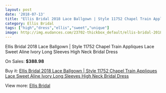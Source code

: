 ```yaml
---
layout: post
date: '2018-07-13'
title: "Ellis Bridal 2018 Lace Ballgown | Style 11752 Chapel Train Appliques Lace Sweet Aline Ivory Long Sleeves High Neck Bridal Dress"
category: Ellis Bridal
tags: ["high","dress","ellis","sweet","unique"]
image: http://img.eudances.com/23702-thickbox_default/ellis-bridal-2018-lace-ballgown-style-11752-chapel-train-appliques-lace-sweet-aline-ivory-long-sleeves-high-neck-bridal-dress.jpg
---
```

Ellis Bridal 2018 Lace Ballgown | Style 11752 Chapel Train Appliques Lace Sweet Aline Ivory Long Sleeves High Neck Bridal Dress

On Sales: **$388.98**
<a href="https://www.eudances.com/en/ellis-bridal/7865-ellis-bridal-2018-lace-ballgown-style-11752-chapel-train-appliques-lace-sweet-aline-ivory-long-sleeves-high-neck-bridal-dress.html"><amp-img layout="responsive" width="600" height="600" src="//img.eudances.com/23702-thickbox_default/ellis-bridal-2018-lace-ballgown-style-11752-chapel-train-appliques-lace-sweet-aline-ivory-long-sleeves-high-neck-bridal-dress.jpg" alt="Ellis Bridal 2018 Lace Ballgown | Style 11752 Chapel Train Appliques Lace Sweet Aline Ivory Long Sleeves High Neck Bridal Dress 0" /></a>
<a href="https://www.eudances.com/en/ellis-bridal/7865-ellis-bridal-2018-lace-ballgown-style-11752-chapel-train-appliques-lace-sweet-aline-ivory-long-sleeves-high-neck-bridal-dress.html"><amp-img layout="responsive" width="600" height="600" src="//img.eudances.com/23706-thickbox_default/ellis-bridal-2018-lace-ballgown-style-11752-chapel-train-appliques-lace-sweet-aline-ivory-long-sleeves-high-neck-bridal-dress.jpg" alt="Ellis Bridal 2018 Lace Ballgown | Style 11752 Chapel Train Appliques Lace Sweet Aline Ivory Long Sleeves High Neck Bridal Dress 1" /></a>
<a href="https://www.eudances.com/en/ellis-bridal/7865-ellis-bridal-2018-lace-ballgown-style-11752-chapel-train-appliques-lace-sweet-aline-ivory-long-sleeves-high-neck-bridal-dress.html"><amp-img layout="responsive" width="600" height="600" src="//img.eudances.com/23705-thickbox_default/ellis-bridal-2018-lace-ballgown-style-11752-chapel-train-appliques-lace-sweet-aline-ivory-long-sleeves-high-neck-bridal-dress.jpg" alt="Ellis Bridal 2018 Lace Ballgown | Style 11752 Chapel Train Appliques Lace Sweet Aline Ivory Long Sleeves High Neck Bridal Dress 2" /></a>
<a href="https://www.eudances.com/en/ellis-bridal/7865-ellis-bridal-2018-lace-ballgown-style-11752-chapel-train-appliques-lace-sweet-aline-ivory-long-sleeves-high-neck-bridal-dress.html"><amp-img layout="responsive" width="600" height="600" src="//img.eudances.com/23704-thickbox_default/ellis-bridal-2018-lace-ballgown-style-11752-chapel-train-appliques-lace-sweet-aline-ivory-long-sleeves-high-neck-bridal-dress.jpg" alt="Ellis Bridal 2018 Lace Ballgown | Style 11752 Chapel Train Appliques Lace Sweet Aline Ivory Long Sleeves High Neck Bridal Dress 3" /></a>
<a href="https://www.eudances.com/en/ellis-bridal/7865-ellis-bridal-2018-lace-ballgown-style-11752-chapel-train-appliques-lace-sweet-aline-ivory-long-sleeves-high-neck-bridal-dress.html"><amp-img layout="responsive" width="600" height="600" src="//img.eudances.com/23703-thickbox_default/ellis-bridal-2018-lace-ballgown-style-11752-chapel-train-appliques-lace-sweet-aline-ivory-long-sleeves-high-neck-bridal-dress.jpg" alt="Ellis Bridal 2018 Lace Ballgown | Style 11752 Chapel Train Appliques Lace Sweet Aline Ivory Long Sleeves High Neck Bridal Dress 4" /></a>

Buy it: [Ellis Bridal 2018 Lace Ballgown | Style 11752 Chapel Train Appliques Lace Sweet Aline Ivory Long Sleeves High Neck Bridal Dress](https://www.eudances.com/en/ellis-bridal/7865-ellis-bridal-2018-lace-ballgown-style-11752-chapel-train-appliques-lace-sweet-aline-ivory-long-sleeves-high-neck-bridal-dress.html "Ellis Bridal 2018 Lace Ballgown | Style 11752 Chapel Train Appliques Lace Sweet Aline Ivory Long Sleeves High Neck Bridal Dress")

View more: [Ellis Bridal](https://www.eudances.com/en/118-ellis-bridal "Ellis Bridal")